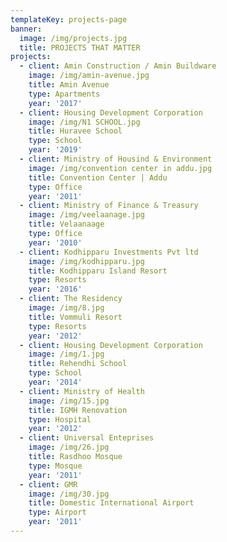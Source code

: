 ```yaml
---
templateKey: projects-page
banner:
  image: /img/projects.jpg
  title: PROJECTS THAT MATTER
projects:
  - client: Amin Construction / Amin Buildware
    image: /img/amin-avenue.jpg
    title: Amin Avenue
    type: Apartments
    year: '2017'
  - client: Housing Development Corporation
    image: /img/N1 SCHOOL.jpg
    title: Huravee School
    type: School
    year: '2019'
  - client: Ministry of Housind & Environment
    image: /img/convention center in addu.jpg
    title: Convention Center | Addu
    type: Office
    year: '2011'
  - client: Ministry of Finance & Treasury
    image: /img/veelaanage.jpg
    title: Velaanaage
    type: Office
    year: '2010'
  - client: Kodhipparu Investments Pvt ltd
    image: /img/kodhipparu.jpg
    title: Kodhipparu Island Resort
    type: Resorts
    year: '2016'
  - client: The Residency
    image: /img/8.jpg
    title: Vommuli Resort
    type: Resorts
    year: '2012'
  - client: Housing Development Corporation
    image: /img/1.jpg
    title: Rehendhi School
    type: School
    year: '2014'
  - client: Ministry of Health
    image: /img/15.jpg
    title: IGMH Renovation
    type: Hospital
    year: '2012'
  - client: Universal Enteprises
    image: /img/26.jpg
    title: Rasdhoo Mosque
    type: Mosque
    year: '2011'
  - client: GMR
    image: /img/30.jpg
    title: Domestic International Airport
    type: Airport
    year: '2011'
---
```


